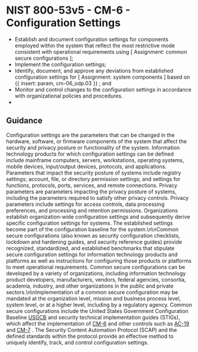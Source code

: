 # NIST 800-53v5 - CM-6 - Configuration Settings
- Establish and document configuration settings for components employed within the system that reflect the most restrictive mode consistent with operational requirements using \[ Assignment: common secure configurations \];
- Implement the configuration settings;
- Identify, document, and approve any deviations from established configuration settings for \[ Assignment: system components \] based on {{ insert: param, cm-06_odp.03 }} ; and
- Monitor and control changes to the configuration settings in accordance with organizational policies and procedures.
- 
## Guidance
Configuration settings are the parameters that can be changed in the hardware, software, or firmware components of the system that affect the security and privacy posture or functionality of the system. Information technology products for which configuration settings can be defined include mainframe computers, servers, workstations, operating systems, mobile devices, input/output devices, protocols, and applications. Parameters that impact the security posture of systems include registry settings; account, file, or directory permission settings; and settings for functions, protocols, ports, services, and remote connections. Privacy parameters are parameters impacting the privacy posture of systems, including the parameters required to satisfy other privacy controls. Privacy parameters include settings for access controls, data processing preferences, and processing and retention permissions. Organizations establish organization-wide configuration settings and subsequently derive specific configuration settings for systems. The established settings become part of the configuration baseline for the system.\n\nCommon secure configurations (also known as security configuration checklists, lockdown and hardening guides, and security reference guides) provide recognized, standardized, and established benchmarks that stipulate secure configuration settings for information technology products and platforms as well as instructions for configuring those products or platforms to meet operational requirements. Common secure configurations can be developed by a variety of organizations, including information technology product developers, manufacturers, vendors, federal agencies, consortia, academia, industry, and other organizations in the public and private sectors.\n\nImplementation of a common secure configuration may be mandated at the organization level, mission and business process level, system level, or at a higher level, including by a regulatory agency. Common secure configurations include the United States Government Configuration Baseline [USGCB](#98498928-3ca3-44b3-8b1e-f48685373087) and security technical implementation guides (STIGs), which affect the implementation of [CM-6](#cm-6) and other controls such as [AC-19](#ac-19) and [CM-7](#cm-7) . The Security Content Automation Protocol (SCAP) and the defined standards within the protocol provide an effective method to uniquely identify, track, and control configuration settings.